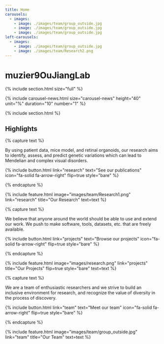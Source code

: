 ```yaml
---
title: Home
carousels:
  - images: 
    - image: ./images/team/group_outside.jpg
    - image: ./images/team/group_outside.jpg
    - image: ./images/team/group_outside.jpg
left-carousels:
  - images: 
    - image: ./images/team/group_outside.jpg
    - image: ./images/team/Research2.png
---
```


# muzier9OuJiangLab


{% include section.html size="full" %}

{% include carousel-news.html size="carousel-news" height="40" unit="%" duration="10" number="1" %}

{% include section.html %}

## Highlights

{% capture text %}

By using patient data, mice model, and retinal organoids, our research aims to identify,
assess, and predict genetic variations which can lead to Mendelian and complex visual disorders.

{%
  include button.html
  link="research"
  text="See our publications"
  icon="fa-solid fa-arrow-right"
  flip=true
  style="bare"
%}

{% endcapture %}

{%
  include feature.html
  image="images/team/Research1.png"
  link="research"
  title="Our Research"
  text=text
%}

{% capture text %}

We believe that anyone around the world should be able to use and extend our work. 
We push to make software, tools, datasets, etc. that are freely available.

{%
  include button.html
  link="projects"
  text="Browse our projects"
  icon="fa-solid fa-arrow-right"
  flip=true
  style="bare"
%}

{% endcapture %}

{%
  include feature.html
  image="images/research.png"
  link="projects"
  title="Our Projects"
  flip=true
  style="bare"
  text=text
%}

{% capture text %}

We are a team of enthusiastic researchers and we strive to build an inclusive environment for research,
and recognize the value of diversity in the process of discovery.

{%
  include button.html
  link="team"
  text="Meet our team"
  icon="fa-solid fa-arrow-right"
  flip=true
  style="bare"
%}

{% endcapture %}

{%
  include feature.html
  image="images/team/group_outside.jpg"
  link="team"
  title="Our Team"
  text=text
%}
